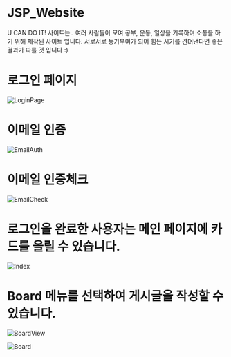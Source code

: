 # JSP_Website

U CAN DO IT! 사이트는.. 여러 사람들이 모여 공부, 운동, 일상을 기록하며 소통을 하기 위해 제작된 사이트 입니다.
서로서로 동기부여가 되어 힘든 시기를 견뎌낸다면 좋은 결과가 따를 것 입니다 :)


# 로그인 페이지
![LoginPage](https://user-images.githubusercontent.com/68497879/121640642-256bef80-cac9-11eb-840c-76ee219bd257.jpg)




# 이메일 인증
![EmailAuth](https://user-images.githubusercontent.com/68497879/121640783-50564380-cac9-11eb-83a1-580013e9c287.jpg)

# 이메일 인증체크
![EmailCheck](https://user-images.githubusercontent.com/68497879/121641188-d5415d00-cac9-11eb-83f9-7fd4eeeda02c.jpg)

# 로그인을 완료한 사용자는 메인 페이지에 카드를 올릴 수 있습니다.
![Index](https://user-images.githubusercontent.com/68497879/121641272-f0ac6800-cac9-11eb-8b73-7ce19cbc7acc.jpg)

# Board 메뉴를 선택하여 게시글을 작성할 수 있습니다.
![BoardView](https://user-images.githubusercontent.com/68497879/121641323-00c44780-caca-11eb-9959-20b221c4f47d.jpg)

![Board](https://user-images.githubusercontent.com/68497879/121641330-028e0b00-caca-11eb-99fa-19a453757227.jpg)
